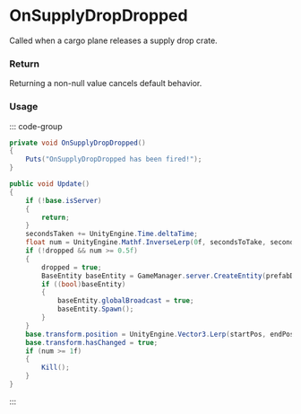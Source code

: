 <Badge type="danger" text="Carbon Compatible"/><Badge type="warning" text="Oxide Compatible"/>
# OnSupplyDropDropped
Called when a cargo plane releases a supply drop crate.
### Return
Returning a non-null value cancels default behavior.

### Usage
::: code-group
```csharp [Example]
private void OnSupplyDropDropped()
{
	Puts("OnSupplyDropDropped has been fired!");
}
```
```csharp [Source — Assembly-CSharp @ CargoPlane]
public void Update()
{
	if (!base.isServer)
	{
		return;
	}
	secondsTaken += UnityEngine.Time.deltaTime;
	float num = UnityEngine.Mathf.InverseLerp(0f, secondsToTake, secondsTaken);
	if (!dropped && num >= 0.5f)
	{
		dropped = true;
		BaseEntity baseEntity = GameManager.server.CreateEntity(prefabDrop.resourcePath, base.transform.position);
		if ((bool)baseEntity)
		{
			baseEntity.globalBroadcast = true;
			baseEntity.Spawn();
		}
	}
	base.transform.position = UnityEngine.Vector3.Lerp(startPos, endPos, num);
	base.transform.hasChanged = true;
	if (num >= 1f)
	{
		Kill();
	}
}

```
:::
